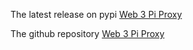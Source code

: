 The latest release on pypi [Web 3 Pi Proxy](https://test.pypi.org/project/web3pi-proxy/)

The github repository [Web 3 Pi Proxy](https://github.com/Web3-Pi/web3-reverse-proxy)